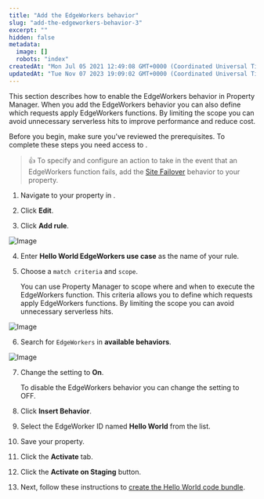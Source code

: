 ```yaml
---
title: "Add the EdgeWorkers behavior"
slug: "add-the-edgeworkers-behavior-3"
excerpt: ""
hidden: false
metadata: 
  image: []
  robots: "index"
createdAt: "Mon Jul 05 2021 12:49:08 GMT+0000 (Coordinated Universal Time)"
updatedAt: "Tue Nov 07 2023 19:09:02 GMT+0000 (Coordinated Universal Time)"
---
```

This section describes how to enable the EdgeWorkers behavior in Property Manager. When you add the EdgeWorkers behavior you can also define which requests apply EdgeWorkers functions. By limiting the scope you can avoid unnecessary serverless hits to improve performance and reduce cost.

Before you begin, make sure you've reviewed the prerequisites. To complete these steps you need access to <Markdown src="../../../snippets/PORTAL_NAME.mdx" />.

> 👍 To specify and configure an action to take in the event that an EdgeWorkers function fails, add the [Site Failover](site-failover.md) behavior to your property.

1. Navigate to your property in <Markdown src="../../../snippets/PORTAL_NICKNAME.mdx" />.

2. Click **Edit**.

3. Click **Add rule**.
<Frame>
  <img src="https://techdocs.akamai.com/edgeworkers/img/addRule-v1.png" alt="Image"/>
</Frame>

4. Enter **Hello World EdgeWorkers use case** as the name of your rule.

5. Choose a `match criteria` and `scope`.

   You can use Property Manager to scope where and when to execute the EdgeWorkers function. This criteria allows you to define which requests apply EdgeWorkers functions. By limiting the scope you can avoid unnecessary serverless hits.
<Frame>
  <img src="https://techdocs.akamai.com/edgeworkers/img/ewCriteria-v1.png" alt="Image"/>
</Frame>

6. Search for `EdgeWorkers` in **available behaviors**.
<Frame>
  <img src="https://techdocs.akamai.com/edgeworkers/img/addBehavior-v1.png" alt="Image"/>
</Frame>

7. Change the setting to **On**.

   To disable the EdgeWorkers behavior you can change the setting to OFF. 

8. Click **Insert Behavior**.

9. Select the EdgeWorker ID named **Hello World** from the list.

10. Save your property.

11. Click the **Activate** tab.

12. Click the **Activate on Staging** button.

13. Next, follow these instructions to [create the Hello World code bundle](create-the-hello-world-code-bundle-3.md).
